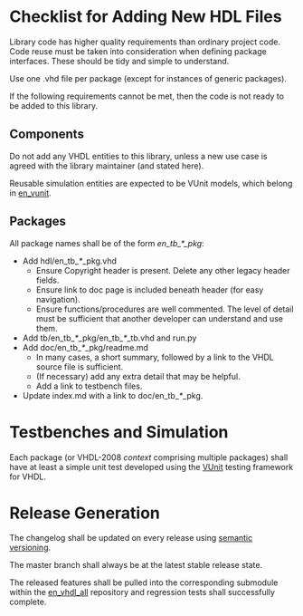 # Checklist for Adding New HDL Files

Library code has higher quality requirements than ordinary project code. Code reuse must be taken into consideration when defining package interfaces. These should be tidy and simple to understand.

Use one .vhd file per package (except for instances of generic packages).

If the following requirements cannot be met, then the code is not ready to be added to this library.

## Components

Do not add any VHDL entities to this library, unless a new use case is agreed with the library maintainer (and stated here).

Reusable simulation entities are expected to be VUnit models, which belong in [en_vunit](https://gitlab.enclustra.com/Enclustra/Lib/Fw/VHDL/en_vunit).

## Packages

All package names shall be of the form _en\_tb\_\*\_pkg_:
+ Add hdl/en_tb\__\*_\_pkg.vhd
    + Ensure Copyright header is present. Delete any other legacy header fields.
    + Ensure link to doc page is included beneath header (for easy navigation).
    + Ensure functions/procedures are well commented. The level of detail must be sufficient that another developer can understand and use them.
+ Add tb/en_tb\__\*_\_pkg/en_tb\__\*_\_tb.vhd and run.py
+ Add doc/en_tb\__\*_\_pkg/readme.md
    + In many cases, a short summary, followed by a link to the VHDL source file is sufficient.
    + (If necessary) add any extra detail that may be helpful.
    + Add a link to testbench files.
+ Update index.md with a link to doc/en_tb\__\*_\_pkg.

# Testbenches and Simulation

Each package (or VHDL-2008 *context* comprising multiple packages) shall have at least a simple unit test developed using the [VUnit](https://vunit.github.io/) testing framework for VHDL.

# Release Generation
The changelog shall be updated on every release using [semantic versioning](https://semver.org/).

The master branch shall always be at the latest stable release state.

The released features shall be pulled into the corresponding  submodule within the [en\_vhdl\_all](https://gitlab.enclustra.com/Enclustra/Lib/Fw/VHDL/en_vhdl_all) repository and regression tests shall successfully complete.